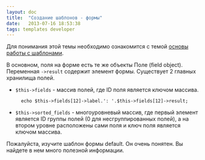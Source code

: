 ```yaml
---
layout: doc
title:  "Создание шаблонов - формы"
date:   2013-07-16 18:53:38
tags: templates developer
---
```

<div class="alert">Для понимания этой темы необходимо ознакомится с темой <a href="/ru/cobalt/create-templates-general/">основы работы с шаблонами</a>.</div>

В основном, поля на форме есть те же объекты Поле (field object). Переменная `->result` содержит элемент формы.
Существует 2 главных хранилища полей.

- `$this->fields` - массив полей, где ID поля является ключом массива.
       
        echo $this->fields[12]->label.': '.$this->fields[12]->result;
       
- `$this->sorted_fields` - многоуровневый массив, где первый элемент является ID группы полей (0 для несгруппированных полей), а на втором уровне расположены сами поля и ключ поля является ключом массива.


<div class="alert alert-success">Пожалуйста, изучите шаблон формы default. Он очень понятен. Вы найдете в нем много полезной информации.</div>